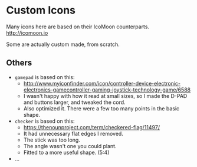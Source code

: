 # Custom Icons

Many icons here are based on their IcoMoon counterparts. http://icomoon.io

Some are actually custom made, from scratch.

## Others
* `gamepad` is based on this:
  * http://www.myiconfinder.com/icon/controller-device-electronic-electronics-gamecontroller-gaming-joystick-technology-game/6588
  * I wasn't happy with how it read at small sizes, so I made the D-PAD and buttons larger, and tweaked the cord.
  * Also optimized it. There were a few too many points in the basic shape.
* `checker` is based on this:
  * https://thenounproject.com/term/checkered-flag/11497/
  * It had unnecessary flat edges I removed.
  * The stick was too long.
  * The angle wasn't one you could plant.
  * Fitted to a more useful shape. (5:4)
* ...